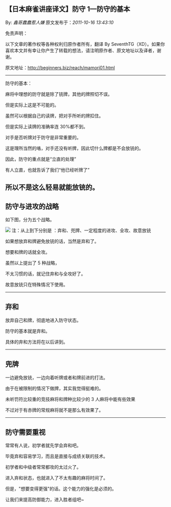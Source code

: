 ## 【日本麻雀讲座译文】防守 1—防守的基本

By: _鑫哥蠢蠢惹人嫌_ 原文发布于：_2011-10-16 13:43:10_

免责声明：

以下文章的著作权等各种权利归原作者所有，翻译 By
SeventhTG（XD）。如果你喜欢本文并有幸让你产生了转载的想法，请注明原作者、原文地址以及译者，谢谢。

原文地址：http://beginners.biz/reach/mamori01.html

---

防守的基本：

麻将中理想的防守就是除了铳牌，其他的牌照切不误。

但是实际上这是不可能的。

虽然可以根据自己的读牌，把对手所听的牌扣住。

但是实际上读牌的准确率连 30%都不到。

对手是否听牌对于防守是非常重要的。

这是理所当然的咯，对手还没有听牌，因此切什么牌都是不会放铳的。

因此，防守的重点就是“立直的处理”

有人立直，也就告诉了我们“他已经听牌了”

## 所以不是这么轻易就能放铳的。

## 防守与进攻的战略

如下图，分为五个战略。

![](http://s5.sinaimg.cn/middle/7f78b76fgaf642b58d0a4&690) 注：从上到下分别是 ：弃和、兜牌、一定程度的进攻、全攻、故意放铳

如果想放弃和牌避免放铳的话，当然是弃和了。

想要和牌的话就全攻。

虽然以上提出了 5 种战略，

不太习惯的话，就记住弃和与全攻好了。

故意放铳只在特殊情况下使用。

---

## 弃和

放弃自己和牌，彻底地进入防守状态。

防守的基本就是弃和。

具体的弃和方法将在以后讲到。

---

## 兜牌

一边避免放铳，一边向着听牌或者和牌前进的打法。

由于在被限制的情况下做牌，其实我觉得挺难的。

未听罚符比较重的竞技麻将和牌种比较少的 3 人麻将中能有些效果

不过对于有赤牌的常规麻将就不是那么有效果了。

---

## 防守需要重视

常常有人说，初学者就先学会弃和吧。

毕竟弃和容易学习，而且是直接与成绩关联的技术。

初学者和中级者常常都攻的太过火了。

进入弃和状态，也就进入了不太有趣的麻将时间了。

但是，"想要变得更强"的话。这个能力的强化是必须的。

让我们来提高防御能力，进入胜者组吧~

